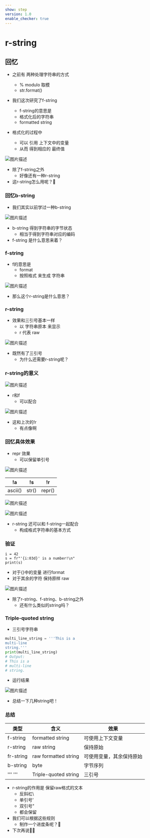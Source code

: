 ```yaml
---
show: step
version: 1.0
enable_checker: true
---
```


# r-string

## 回忆
- 之前有 两种处理字符串的方式
	- % modulo 取模
	- str.format()

- 我们这次研究了f-string
	- f-string的意思是 
	- 格式化后的字符串
	- formatted string
- 格式化的过程中
	- 可以 引用 上下文中的变量
	- 从而 得到相应的 最终值

![图片描述](https://doc.shiyanlou.com/courses/uid1190679-20230217-1676613676557)

- 除了f-string之外
	- 好像还有一种r-string
- 这r-string怎么用呢？🤔

### 回忆b-string

- 我们其实以前学过一种b-string

![图片描述](https://doc.shiyanlou.com/courses/uid1190679-20230217-1676613927796)

- b-string 得到字符串的字节状态
	- 相当于得到字符串对应的编码
- f-string 是什么意思来着？

### f-string

- f的意思是
	- format
	- 按照格式 来生成 字符串

![图片描述](https://doc.shiyanlou.com/courses/uid1190679-20230217-1676626473294)

- 那么这个r-string是什么意思？

### r-string

- 效果和三引号基本一样
	- 以 字符串原本 来显示
	- r 代表 raw

![图片描述](https://doc.shiyanlou.com/courses/uid1190679-20230217-1676628177744)

- 既然有了三引号
	- 为什么还需要r-string呢？

### r-string的意义

![图片描述](https://doc.shiyanlou.com/courses/uid1190679-20230217-1676613787235)

- r和f
	- 可以配合

![图片描述](https://doc.shiyanlou.com/courses/uid1190679-20230217-1676629370565)

- 这和上次的!r
	- 有点像啊

### 回忆具体效果

- repr 效果 
	- 可以保留单引号

![图片描述](https://doc.shiyanlou.com/courses/uid1190679-20230217-1676613035896)

| !a | !s | !r |
| --- | --- | --- |
| ascii()| str() | repr() |

![图片描述](https://doc.shiyanlou.com/courses/uid1190679-20230217-1676613106339)

![图片描述](https://doc.shiyanlou.com/courses/uid1190679-20230217-1676598819617)

- r-string 还可以和 f-string一起配合
	- 构成格式字符串的基本方式

### 验证

```
i = 42
s = fr"'{i:03d}' is a number!\n"
print(s)
```

- 对于{}中的变量 进行format
- 对于其余的字符 保持原样 raw

![图片描述](https://doc.shiyanlou.com/courses/uid1190679-20240202-1706879077002)

- 除了r-string、f-string、b-string之外
	- 还有什么类似的string吗？

### Triple-quoted string

- 三引号字符串

```python
multi_line_string = '''This is a
multi-line
string.'''
print(multi_line_string)
# Output:
# This is a
# multi-line
# string.
```

- 运行结果

![图片描述](https://doc.shiyanlou.com/courses/uid1190679-20240202-1706879653000)

- 总结一下几种string吧！

### 总结

| 类型 | 含义 |效果 |
| --- | --- | --- |
| f-string |  formatted string | 可使用上下文变量 |
| r-string |  raw string | 保持原始 |
| fr-string |  raw formatted string | 可使用变量，其余保持原始 |
| b-string | byte | 字节序列 |
| ''' '''| Triple-quoted string   | 三引号 |

- r-string的作用是 保留raw格式的文本
	- 反斜杠\
	- 单引号'
	- 双引号"
	- 都会保留
- 我们可以根据这些规则
	- 制作一个进度条呢？🤔
- 下次再说👋🏻
